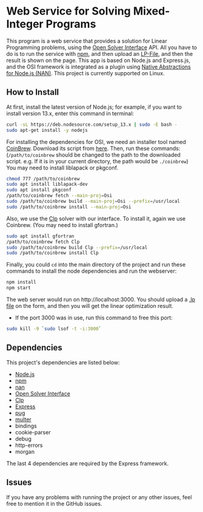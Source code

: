 # Web Service for Solving Mixed-Integer Programs
This program is a web service that provides a solution for Linear Programming problems, using the [Open Solver Interface](https://github.com/coin-or/Osi) API.
All you have to do is to run the service with [npm](https://github.com/npm/cli), and then upload an [LP-File](https://www.coin-or.org/Doxygen/Osi/classCoinLpIO.html#details), and then the result is shown on the page.
This app is based on Node.js and Express.js, and the OSI framework is integrated as a plugin using [Native Abstractions for Node.js (NAN)](https://github.com/nodejs/nan).
This project is currently supported on Linux.
## How to Install
At first, install the latest version of Node.js; for example, if you want to install version 13.x, enter this command in terminal: 
```bash
curl -sL https://deb.nodesource.com/setup_13.x | sudo -E bash -
sudo apt-get install -y nodejs
```
For installing the dependencies for OSI, we need an installer tool named [CoinBrew](https://coin-or.github.io/coinbrew/). Download its script from [here](https://raw.githubusercontent.com/coin-or/coinbrew/master/coinbrew).
Then, run these commands: (`/path/to/coinbrew` should be changed to the path to the downloaded script. e.g. If it is in your current directory, the path would be `./coinbrew`)
You may need to install liblapack or pkgconf.
```bash
chmod 777 /path/to/coinbrew
sudo apt install liblapack-dev
sudo apt install pkgconf
/path/to/coinbrew fetch --main-proj=Osi
sudo /path/to/coinbrew build --main-proj=Osi --prefix=/usr/local
sudo /path/to/coinbrew install --main-proj=Osi
```
Also, we use the [Clp](https://www.github.com/coin-or/Clp) solver with our interface. To install it, again we use Coinbrew. (You may need to install gfortran.)
```bash
sudo apt install gfortran
/path/to/coinbrew fetch Clp
sudo /path/to/coinbrew build Clp --prefix=/usr/local
sudo /path/to/coinbrew install Clp
```
Finally, you could `cd` into the main directory of the project and run these commands to install the node dependencies and run the webserver:
```bash
npm install
npm start
```
The web server would run on http://localhost:3000. You should upload a [.lp file](https://www.coin-or.org/Doxygen/Osi/classCoinLpIO.html#details) on the form, and then you will get the linear optimization result.
- If the port 3000 was in use, run this command to free this port:
```bash
sudo kill -9 `sudo lsof -t -i:3000`
```
## Dependencies
This project's dependencies are listed below:
- [Node.js](https://github.com/nodejs/node)
- [npm](https://github.com/npm/cli)
- [nan](https://github.com/nodejs/nan)
- [Open Solver Interface](https://github.com/coin-or/Osi)
- [Clp](https://www.github.com/coin-or/Clp)
- [Express](https://github.com/expressjs/express)
- [pug](https://github.com/pugjs/pug)
- [multer](https://github.com/expressjs/multer)
- bindings
- cookie-parser
- debug
- http-errors
- morgan

The last 4 dependencies are required by the Express framework.
## Issues
If you have any problems with running the project or any other issues, feel free to mention it in the GitHub issues.

